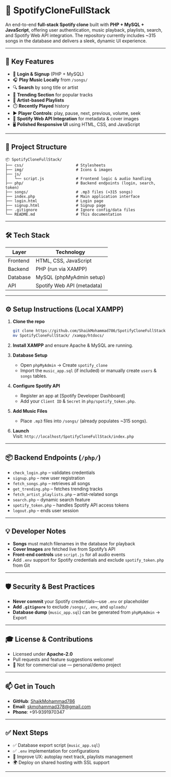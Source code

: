 
# 🎵 SpotifyCloneFullStack

An end-to-end **full-stack Spotify clone** built with **PHP + MySQL + JavaScript**, offering user authentication, music playback, playlists, search, and Spotify Web API integration. The repository currently includes ~315 songs in the database and delivers a sleek, dynamic UI experience.

---

## 🚀 Key Features

- 🔐 **Login & Signup** (PHP + MySQL)
- 🎧 **Play Music Locally** from `/songs/`
- 🔍 **Search** by song title or artist
- 🌟 **Trending Section** for popular tracks
- 👤 **Artist-based Playlists**
- ⏱️ **Recently Played** history
- ▶️ **Player Controls**: play, pause, next, previous, volume, seek
- 💫 **Spotify Web API Integration** for metadata & cover images
- 🖥️ **Polished Responsive UI** using HTML, CSS, and JavaScript

---

## 📁 Project Structure

```
📦 SpotifyCloneFullStack/
├── css/                       # Stylesheets
├── img/                       # Icons & images
├── js/
│   └── script.js              # Frontend logic & audio handling
├── php/                       # Backend endpoints (login, search, token)
├── songs/                     # .mp3 files (≈315 songs)
├── index.php                  # Main application interface
├── login.html                 # Login page
├── signup.html                # Signup page
├── .gitignore                 # Ignore config/data files
└── README.md                  # This documentation
```

---

## 🛠️ Tech Stack

| Layer        | Technology                      |
|--------------|----------------------------------|
| Frontend     | HTML, CSS, JavaScript           |
| Backend      | PHP (run via XAMPP)             |
| Database     | MySQL (phpMyAdmin setup)        |
| API          | Spotify Web API (metadata)      |

---

## ⚙️ Setup Instructions (Local XAMPP)

1. **Clone the repo**  
   ```bash
   git clone https://github.com/ShaikMohammad786/SpotifyCloneFullStack.git
   mv SpotifyCloneFullStack/ /xampp/htdocs/
   ```

2. **Install XAMPP** and ensure Apache & MySQL are running.

3. **Database Setup**  
   - Open `phpMyAdmin` → Create `spotify_clone`  
   - Import the `music_app.sql` (if included) or manually create `users` & `songs` tables.

4. **Configure Spotify API**  
   - Register an app at [Spotify Developer Dashboard]
   - Add your `Client ID` & `Secret` in `php/spotify_token.php`.

5. **Add Music Files**  
   - Place `.mp3` files into `/songs/` (already populates ~315 songs).

6. **Launch**  
   Visit: `http://localhost/SpotifyCloneFullStack/index.php`

---

## 📦 Backend Endpoints (`/php/`)

- `check_login.php` – validates credentials  
- `signup.php` – new user registration  
- `fetch_songs.php` – retrieves all songs  
- `get_trending.php` – fetches trending tracks  
- `fetch_artist_playlists.php` – artist-related songs  
- `search.php` – dynamic search feature  
- `spotify_token.php` – handles Spotify API access tokens  
- `logout.php` – ends user session

---

## 💡 Developer Notes

- **Songs** must match filenames in the database for playback
- **Cover Images** are fetched live from Spotify’s API
- **Front-end controls** use `script.js` for all audio events
- Add `.env` support for Spotify credentials and exclude `spotify_token.php` from Git

---

## 🛡️ Security & Best Practices

- **Never commit** your Spotify credentials—use `.env` or placeholder
- **Add `.gitignore`** to exclude `/songs/`, `.env`, and `uploads/`
- **Database dump** (`music_app.sql`) can be generated from `phpMyAdmin` → Export

---

## 🎓 License & Contributions

- Licensed under **Apache-2.0**
- Pull requests and feature suggestions welcome!
- 🎵 Not for commercial use — personal/demo project

---

## 📫 Get in Touch

- **GitHub**: [ShaikMohammad786](https://github.com/ShaikMohammad786/SpotifyCloneFullStack)  
- **Email**: skmohammad378@gmail.com  
- **Phone**: +91‑9391970347

---

## ✅ Next Steps

- ✅ Database export script (`music_app.sql`)  
- ✅ `.env` implementation for configurations  
- 🔄 Improve UX: autoplay next track, playlists management  
- 🌍 Deploy on shared hosting with SSL support

---
